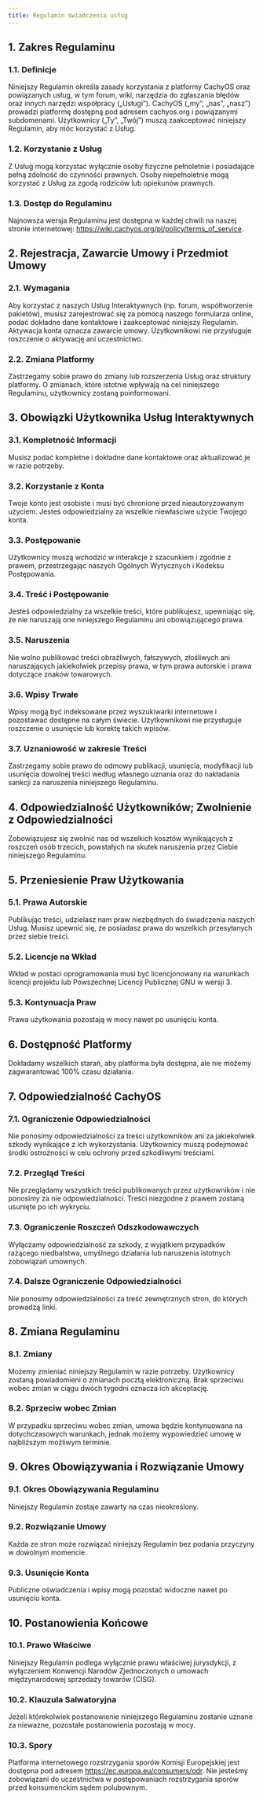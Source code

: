 ```yaml
---
title: Regulamin świadczenia usług
---
```


## 1. Zakres Regulaminu

### 1.1. Definicje

Niniejszy Regulamin określa zasady korzystania z platformy CachyOS oraz powiązanych usług, w tym forum, wiki, narzędzia do zgłaszania błędów oraz innych narzędzi współpracy („Usługi”).
CachyOS („my”, „nas”, „nasz”) prowadzi platformę dostępną pod adresem cachyos.org i powiązanymi subdomenami. Użytkownicy („Ty”, „Twój”) muszą zaakceptować niniejszy Regulamin, aby móc korzystać z Usług.

### 1.2. Korzystanie z Usług

Z Usług mogą korzystać wyłącznie osoby fizyczne pełnoletnie i posiadające pełną zdolność do czynności prawnych. Osoby niepełnoletnie mogą korzystać z Usług za zgodą rodziców lub opiekunów prawnych.

### 1.3. Dostęp do Regulaminu

Najnowsza wersja Regulaminu jest dostępna w każdej chwili na naszej stronie internetowej: https://wiki.cachyos.org/pl/policy/terms_of_service.

## 2. Rejestracja, Zawarcie Umowy i Przedmiot Umowy

### 2.1. Wymagania

Aby korzystać z naszych Usług Interaktywnych (np. forum, współtworzenie pakietów), musisz zarejestrować się za pomocą naszego formularza online, podać dokładne dane kontaktowe i zaakceptować niniejszy Regulamin.
Aktywacja konta oznacza zawarcie umowy. Użytkownikowi nie przysługuje roszczenie o aktywację ani uczestnictwo.

### 2.2. Zmiana Platformy

Zastrzegamy sobie prawo do zmiany lub rozszerzenia Usług oraz struktury platformy. O zmianach, które istotnie wpływają na cel niniejszego Regulaminu, użytkownicy zostaną poinformowani.

## 3. Obowiązki Użytkownika Usług Interaktywnych

### 3.1. Kompletność Informacji

Musisz podać kompletne i dokładne dane kontaktowe oraz aktualizować je w razie potrzeby.

### 3.2. Korzystanie z Konta

Twoje konto jest osobiste i musi być chronione przed nieautoryzowanym użyciem. Jesteś odpowiedzialny za wszelkie niewłaściwe użycie Twojego konta.

### 3.3. Postępowanie

Użytkownicy muszą wchodzić w interakcje z szacunkiem i zgodnie z prawem, przestrzegając naszych Ogólnych Wytycznych i Kodeksu Postępowania.

### 3.4. Treść i Postępowanie

Jesteś odpowiedzialny za wszelkie treści, które publikujesz, upewniając się, że nie naruszają one niniejszego Regulaminu ani obowiązującego prawa.

### 3.5. Naruszenia

Nie wolno publikować treści obraźliwych, fałszywych, złośliwych ani naruszających jakiekolwiek przepisy prawa, w tym prawa autorskie i prawa dotyczące znaków towarowych.

### 3.6. Wpisy Trwałe

Wpisy mogą być indeksowane przez wyszukiwarki internetowe i pozostawać dostępne na całym świecie. Użytkownikowi nie przysługuje roszczenie o usunięcie lub korektę takich wpisów.

### 3.7. Uznaniowość w zakresie Treści

Zastrzegamy sobie prawo do odmowy publikacji, usunięcia, modyfikacji lub usunięcia dowolnej treści według własnego uznania oraz do nakładania sankcji za naruszenia niniejszego Regulaminu.

## 4. Odpowiedzialność Użytkowników; Zwolnienie z Odpowiedzialności

Zobowiązujesz się zwolnić nas od wszelkich kosztów wynikających z roszczeń osób trzecich, powstałych na skutek naruszenia przez Ciebie niniejszego Regulaminu.

## 5. Przeniesienie Praw Użytkowania

### 5.1. Prawa Autorskie

Publikując treści, udzielasz nam praw niezbędnych do świadczenia naszych Usług. Musisz upewnić się, że posiadasz prawa do wszelkich przesyłanych przez siebie treści.

### 5.2. Licencje na Wkład

Wkład w postaci oprogramowania musi być licencjonowany na warunkach licencji projektu lub Powszechnej Licencji Publicznej GNU w wersji 3.

### 5.3. Kontynuacja Praw

Prawa użytkowania pozostają w mocy nawet po usunięciu konta.

## 6. Dostępność Platformy

Dokładamy wszelkich starań, aby platforma była dostępna, ale nie możemy zagwarantować 100% czasu działania.

## 7. Odpowiedzialność CachyOS

### 7.1. Ograniczenie Odpowiedzialności

Nie ponosimy odpowiedzialności za treści użytkowników ani za jakiekolwiek szkody wynikające z ich wykorzystania. Użytkownicy muszą podejmować środki ostrożności w celu ochrony przed szkodliwymi treściami.

### 7.2. Przegląd Treści

Nie przeglądamy wszystkich treści publikowanych przez użytkowników i nie ponosimy za nie odpowiedzialności. Treści niezgodne z prawem zostaną usunięte po ich wykryciu.

### 7.3. Ograniczenie Roszczeń Odszkodowawczych

Wyłączamy odpowiedzialność za szkody, z wyjątkiem przypadków rażącego niedbalstwa, umyślnego działania lub naruszenia istotnych zobowiązań umownych.

### 7.4. Dalsze Ograniczenie Odpowiedzialności

Nie ponosimy odpowiedzialności za treść zewnętrznych stron, do których prowadzą linki.

## 8. Zmiana Regulaminu

### 8.1. Zmiany

Możemy zmieniać niniejszy Regulamin w razie potrzeby. Użytkownicy zostaną powiadomieni o zmianach pocztą elektroniczną. Brak sprzeciwu wobec zmian w ciągu dwóch tygodni oznacza ich akceptację.

### 8.2. Sprzeciw wobec Zmian

W przypadku sprzeciwu wobec zmian, umowa będzie kontynuowana na dotychczasowych warunkach, jednak możemy wypowiedzieć umowę w najbliższym możliwym terminie.

## 9. Okres Obowiązywania i Rozwiązanie Umowy

### 9.1. Okres Obowiązywania Regulaminu

Niniejszy Regulamin zostaje zawarty na czas nieokreślony.

### 9.2. Rozwiązanie Umowy

Każda ze stron może rozwiązać niniejszy Regulamin bez podania przyczyny w dowolnym momencie.

### 9.3. Usunięcie Konta

Publiczne oświadczenia i wpisy mogą pozostać widoczne nawet po usunięciu konta.

## 10. Postanowienia Końcowe

### 10.1. Prawo Właściwe

Niniejszy Regulamin podlega wyłącznie prawu właściwej jurysdykcji, z wyłączeniem Konwencji Narodów Zjednoczonych o umowach międzynarodowej sprzedaży towarów (CISG).

### 10.2. Klauzula Salwatoryjna

Jeżeli którekolwiek postanowienie niniejszego Regulaminu zostanie uznane za nieważne, pozostałe postanowienia pozostają w mocy.

### 10.3. Spory

Platforma internetowego rozstrzygania sporów Komisji Europejskiej jest dostępna pod adresem https://ec.europa.eu/consumers/odr. Nie jesteśmy zobowiązani do uczestnictwa w postępowaniach rozstrzygania sporów przed konsumenckim sądem polubownym.
